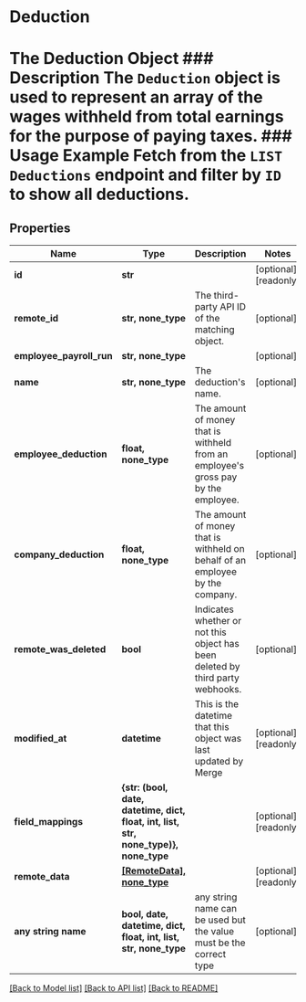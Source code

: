 # Deduction

# The Deduction Object ### Description The `Deduction` object is used to represent an array of the wages withheld from total earnings for the purpose of paying taxes.  ### Usage Example Fetch from the `LIST Deductions` endpoint and filter by `ID` to show all deductions.

## Properties
Name | Type | Description | Notes
------------ | ------------- | ------------- | -------------
**id** | **str** |  | [optional] [readonly] 
**remote_id** | **str, none_type** | The third-party API ID of the matching object. | [optional] 
**employee_payroll_run** | **str, none_type** |  | [optional] 
**name** | **str, none_type** | The deduction&#39;s name. | [optional] 
**employee_deduction** | **float, none_type** | The amount of money that is withheld from an employee&#39;s gross pay by the employee. | [optional] 
**company_deduction** | **float, none_type** | The amount of money that is withheld on behalf of an employee by the company. | [optional] 
**remote_was_deleted** | **bool** | Indicates whether or not this object has been deleted by third party webhooks. | [optional] 
**modified_at** | **datetime** | This is the datetime that this object was last updated by Merge | [optional] [readonly] 
**field_mappings** | **{str: (bool, date, datetime, dict, float, int, list, str, none_type)}, none_type** |  | [optional] [readonly] 
**remote_data** | [**[RemoteData], none_type**](RemoteData.md) |  | [optional] [readonly] 
**any string name** | **bool, date, datetime, dict, float, int, list, str, none_type** | any string name can be used but the value must be the correct type | [optional]

[[Back to Model list]](../README.md#documentation-for-models) [[Back to API list]](../README.md#documentation-for-api-endpoints) [[Back to README]](../README.md)


